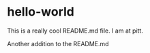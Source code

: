 # hello-world

This is a really cool README.md file. I am at pitt. 

Another addition to the README.md
